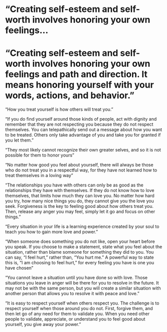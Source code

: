 # “Creating self-esteem and self-worth involves honoring your own feelings…

# “Creating self-esteem and self-worth involves honoring your own feelings and path and direction. It means honoring yourself with your words, actions, and behavior.”


“How you treat yourself is
how others will treat you.”


“If you do find yourself around those kinds of people, act with dignity and remember that they are not respecting you because they do not respect themselves. You can telepathically send out a message about how you want to be treated. Others only take advantage of you and take you for granted if you let them.”


“They most likely cannot recognize their own greater selves, and so it is not possible for them to honor yours”


“No matter how good you feel about yourself, there will always be those who do not treat you in a respectful way, for they have not learned how to treat themselves in a loving way”


“The relationships you have with others can only be as good as the relationships they have with themselves. If they do not know how to love themselves, that limits how much they can love you. No matter how hard you try, how many nice things you do, they cannot give you the love you seek. Forgiveness is the key to feeling good about how others treat you. Then, release any anger you may feel, simply let it go and focus on other things.”


“Every situation in your life
is a learning experience
created by your soul
to teach you how to gain
more love and power.”


“When someone does something you do not like, open your heart before you speak. If you choose to make a statement, state what you feel about the situation, rather than blame someone for something they did to you. You can say, “I feel hurt,” rather than, “You hurt me.” A powerful way to state this is, “I am choosing to feel hurt,” for every feeling you have is one you have chosen”


“You cannot leave a situation until you have done so with love. Those situations you leave in anger will be there for you to resolve in the future. It may not be with the same person, but you will create a similar situation with another person that allows you to resolve it with peace and love.”


“It is easy to respect yourself when others respect you. The challenge is to respect yourself when those around you do not. First, forgive them, and then let go of any need for them to validate you. When you need other people to validate, appreciate, or understand you to feel good about yourself, you give away your power.”

